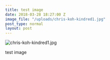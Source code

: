```yaml
---
title: test image
date: 2018-03-28 18:27:00 Z
image_file: "/uploads/chris-koh-kindred1.jpg"
post_type: normal
layout: post
---
```


![chris-koh-kindred1.jpg](/uploads/chris-koh-kindred1.jpg)

test image